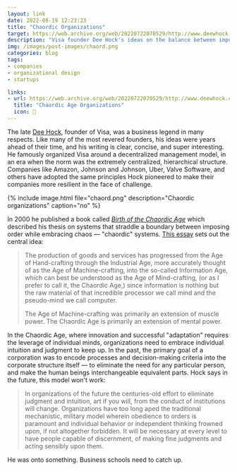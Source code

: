 ```yaml
---
layout: link
date: 2022-08-19 12:23:23
title: "Chaordic Organizations"
target: https://web.archive.org/web/20220722070529/http://www.deewhock.com/essays/chaordic-age-organizations
description: "Visa founder Dee Hock's ideas on the balance between imposing order but embracing chaos, and the decentralized organization."
img: /images/post-images/chaord.png
categories: blog
tags:
- companies
- organizational design
- startups

links:
- url: https://web.archive.org/web/20220722070529/http://www.deewhock.com/essays/chaordic-age-organizations
  title: "Chaordic Age Organizations"
  icon: 🏢
---
```


The late [Dee Hock](https://en.wikipedia.org/wiki/Dee_Hock "Dee Hock"), founder of Visa, was a business legend in many respects. Like many of the most revered founders, his ideas were years ahead of their time, and his writing is clear, concise, and super interesting. He famously organized Visa around a decentralized management model, in an era when the norm was the extremely centralized, hierarchical structure. Companies like Amazon, Johnson and Johnson, Uber, Valve Software, and others have adopted the same principles Hock pioneered to make their companies more resilient in the face of challenge.

{% include image.html file="chaord.png" description="Chaordic organizations" caption="no" %}

In 2000 he published a book called _[Birth of the Chaordic Age](https://amzn.to/3T8IxVJ "Birth of the Chaordic Age")_ which described his thesis on systems that straddle a boundary between imposing order while embracing chaos — "chaordic" systems. [This essay](https://web.archive.org/web/20220722070529/http://www.deewhock.com/essays/chaordic-age-organizations "Chaordic Age Organizations") sets out the central idea:

> The production of goods and services has progressed from the Age of Hand-crafting through the Industrial Age, more accurately thought of as the Age of Machine-crafting, into the so-called Information Age, which can best be understood as the Age of Mind-crafting, (or as I prefer to call it, the Chaordic Age,) since information is nothing but the raw material of that incredible processor we call mind and the pseudo-mind we call computer.
> 
> The Age of Machine-crafting was primarily an extension of muscle power. The Chaordic Age is primarily an extension of mental power.

In the Chaordic Age, where innovation and successful "adaptation" requires the leverage of individual minds, organizations need to embrace individual intuition and judgment to keep up. In the past, the primary goal of a corporation was to encode processes and decision-making criteria into the corporate structure itself — to eliminate the need for any particular person, and make the human beings interchangeable equivalent parts. Hock says in the future, this model won't work:
 
> In organizations of the future the centuries-old effort to eliminate judgment and intuition, art if you will, from the conduct of institutions will change. Organizations have too long aped the traditional mechanistic, military model wherein obedience to orders is paramount and individual behavior or independent thinking frowned upon, if not altogether forbidden. It will be necessary at every level to have people capable of discernment, of making fine judgments and acting sensibly upon them.

He was onto something. Business schools need to catch up.
